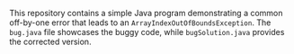 This repository contains a simple Java program demonstrating a common off-by-one error that leads to an `ArrayIndexOutOfBoundsException`. The `bug.java` file showcases the buggy code, while `bugSolution.java` provides the corrected version.
